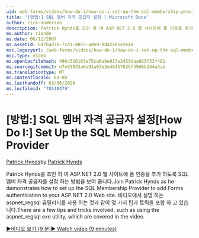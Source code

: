 ```yaml
---
uid: web-forms/videos/how-do-i/how-do-i-set-up-the-sql-membership-provider
title: '[방법:] SQL 멤버 자격 공급자 설정 | Microsoft Docs'
author: rick-anderson
description: Patrick Hynds를 조인 하 여 ASP.NET 2.0 웹 사이트에 폼 인증을 추가 하도록 SQL 멤버 자격 공급자를 설정 하는 방법을 보여 줍니다. 몇 가지 팁이 있습니다.
ms.author: riande
ms.date: 06/12/2007
ms.assetid: 6d7bad76-7cd1-40c5-ade9-8d42a85e2e4e
msc.legacyurl: /web-forms/videos/how-do-i/how-do-i-set-up-the-sql-membership-provider
msc.type: video
ms.openlocfilehash: 496c520163e75ca6a0e017e2459daa025f33f481
ms.sourcegitcommit: e7e91932a6e91a63e2e46417626f39d6b244a3ab
ms.translationtype: MT
ms.contentlocale: ko-KR
ms.lasthandoff: 03/06/2020
ms.locfileid: "78510479"
---
```

# <a name="how-do-i-set-up-the-sql-membership-provider"></a><span data-ttu-id="51968-104">[방법:] SQL 멤버 자격 공급자 설정</span><span class="sxs-lookup"><span data-stu-id="51968-104">[How Do I:] Set Up the SQL Membership Provider</span></span>

<span data-ttu-id="51968-105">[Patrick Hynds](https://twitter.com/patrickhynds)</span><span class="sxs-lookup"><span data-stu-id="51968-105">by [Patrick Hynds](https://twitter.com/patrickhynds)</span></span>

<span data-ttu-id="51968-106">Patrick Hynds를 조인 하 여 ASP.NET 2.0 웹 사이트에 폼 인증을 추가 하도록 SQL 멤버 자격 공급자를 설정 하는 방법을 보여 줍니다.</span><span class="sxs-lookup"><span data-stu-id="51968-106">Join Patrick Hynds as he demonstrates how to set up the SQL Membership Provider to add Forms authentication to your ASP.NET 2.0 Web site.</span></span> <span data-ttu-id="51968-107">비디오에서 설명 하는 aspnet\_regsql 유틸리티를 사용 하는 것과 같이 몇 가지 팁과 트릭을 포함 하 고 있습니다.</span><span class="sxs-lookup"><span data-stu-id="51968-107">There are a few tips and tricks involved, such as using the aspnet\_regsql.exe utility, which are covered in the video.</span></span>

[<span data-ttu-id="51968-108">&#9654;비디오 보기 (9 분)</span><span class="sxs-lookup"><span data-stu-id="51968-108">&#9654; Watch video (9 minutes)</span></span>](https://channel9.msdn.com/Blogs/ASP-NET-Site-Videos/how-do-i-set-up-the-sql-membership-provider)

